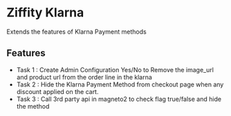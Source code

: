 # Ziffity Klarna

Extends the features of Klarna Payment methods

## Features

- Task 1 : Create Admin Configuration Yes/No to Remove the image_url and product url from the order line in the klarna 
- Task 2 : Hide the Klarna Payment Method from checkout page when any discount applied on the cart.
- Task 3 : Call 3rd party api in magneto2 to check flag true/false and hide the method